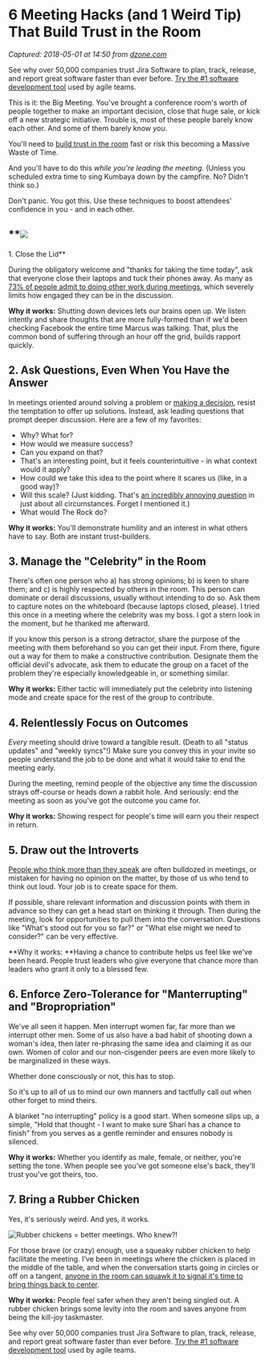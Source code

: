 # 6 Meeting Hacks (and 1 Weird Tip) That Build Trust in the Room

_Captured: 2018-05-01 at 14:50 from [dzone.com](https://dzone.com/articles/6-meeting-hacks-and-1-weird-tip-that-build-trust-i?edition=376227&utm_source=Zone%20Newsletter&utm_medium=email&utm_campaign=agile%202018-05-01)_

See why over 50,000 companies trust Jira Software to plan, track, release, and report great software faster than ever before. [Try the #1 software development tool](https://dzone.com/go?i=281431&u=https%3A%2F%2Fwww.atlassian.com%2Fsoftware%2Fjira%3Futm_source%3Ddzone%26utm_medium%3Ddisplay%26utm_campaign%3Djira_adexp-psa-exp_global-eng_dzone-pre-post-roll-text%26utm_term%3DTry-the-number-one-software-development) used by agile teams.

This is it: the Big Meeting. You've brought a conference room's worth of people together to make an important decision, close that huge sale, or kick off a new strategic initiative. Trouble is, most of these people barely know each other. And some of them barely know _you_.

You'll need to [build trust in the room](https://www.atlassian.com/blog/inside-atlassian/how-emotionally-intelligent-leaders-build-trust) fast or risk this becoming a Massive Waste of Time.

And you'll have to do this _while you're leading the meeting_. (Unless you scheduled extra time to sing Kumbaya down by the campfire. No? Didn't think so.)

Don't panic. You got this. Use these techniques to boost attendees' confidence in you - and in each other.

## **![](https://atlassianblog.wpengine.com/wp-content/uploads/Devices-Do-Not-Share.svg)

1\. Close the Lid**

During the obligatory welcome and "thanks for taking the time today", ask that everyone close their laptops and tuck their phones away. As many as [73% of people admit to doing other work during meetings](https://www.atlassian.com/time-wasting-at-work-infographic?utm_source=inc&utm_medium=social&utm_campaign=meeting-hacks-build-trust), which severely limits how engaged they can be in the discussion.

**Why it works:** Shutting down devices lets our brains open up. We listen intently and share thoughts that are more fully-formed than if we'd been checking Facebook the entire time Marcus was talking. That, plus the common bond of suffering through an hour off the grid, builds rapport quickly.

## **2\. Ask Questions, Even When You Have the Answer**

In meetings oriented around solving a problem or [making a decision](https://www.atlassian.com/team-playbook/plays/daci?utm_source=inc&utm_medium=social&utm_campaign=meeting-hacks-build-trust), resist the temptation to offer up solutions. Instead, ask leading questions that prompt deeper discussion. Here are a few of my favorites:

  * Why? What for?
  * How would we measure success?
  * Can you expand on that?
  * That's an interesting point, but it feels counterintuitive - in what context would it apply?
  * How could we take this idea to the point where it scares us (like, in a good way)?
  * Will this scale? (Just kidding. That's [an incredibly annoying question](https://thecooperreview.com/10-tricks-appear-smart-meetings/) in just about all circumstances. Forget I mentioned it.)
  * What would The Rock do?

**Why it works:** You'll demonstrate humility and an interest in what others have to say. Both are instant trust-builders.

## 3\. Manage the "Celebrity" in the Room

There's often one person who a) has strong opinions; b) is keen to share them; and c) is highly respected by others in the room. This person can dominate or derail discussions, usually without intending to do so. Ask them to capture notes on the whiteboard (because laptops closed, please). I tried this once in a meeting where the celebrity was my boss. I got a stern look in the moment, but he thanked me afterward.

If you know this person is a strong detractor, share the purpose of the meeting with them beforehand so you can get their input. From there, figure out a way for them to make a constructive contribution. Designate them the official devil's advocate, ask them to educate the group on a facet of the problem they're especially knowledgeable in, or something similar.

**Why it works:** Either tactic will immediately put the celebrity into listening mode and create space for the rest of the group to contribute.

## 4\. Relentlessly Focus on Outcomes

_Every_ meeting should drive toward a tangible result. (Death to all "status updates" and "weekly syncs"!) Make sure you convey this in your invite so people understand the job to be done and what it would take to end the meeting early.

During the meeting, remind people of the objective any time the discussion strays off-course or heads down a rabbit hole. And seriously: end the meeting as soon as you've got the outcome you came for.

**Why it works:** Showing respect for people's time will earn you their respect in return.

## 5\. Draw out the Introverts

[People who think more than they speak](https://www.atlassian.com/blog/teamwork/working-with-introverts) are often bulldozed in meetings, or mistaken for having no opinion on the matter, by those of us who tend to think out loud. Your job is to create space for them.

If possible, share relevant information and discussion points with them in advance so they can get a head start on thinking it through. Then during the meeting, look for opportunities to pull them into the conversation. Questions like "What's stood out for you so far?" or "What else might we need to consider?" can be very effective.

**Why it works: **Having a chance to contribute helps us feel like we've been heard. People trust leaders who give everyone that chance more than leaders who grant it only to a blessed few.

## 6\. Enforce Zero-Tolerance for "Manterrupting" and "Bropropriation"

We've all seen it happen. Men interrupt women far, far more than we interrupt other men. Some of us also have a bad habit of shooting down a woman's idea, then later re-phrasing the same idea and claiming it as our own. Women of color and our non-cisgender peers are even more likely to be marginalized in these ways.

Whether done consciously or not, this has to stop.

So it's up to all of us to mind our own manners and tactfully call out when other forget to mind theirs.

A blanket "no interrupting" policy is a good start. When someone slips up, a simple, "Hold that thought - I want to make sure Shari has a chance to finish" from you serves as a gentle reminder and ensures nobody is silenced.

**Why it works:** Whether you identify as male, female, or neither, you're setting the tone. When people see you've got someone else's back, they'll trust you've got theirs, too.

## 7\. Bring a Rubber Chicken

Yes, it's seriously weird. And yes, it works.

![Rubber chickens = better meetings. Who knew?!](https://atlassianblog.wpengine.com/wp-content/uploads/rubberchickens.jpg)

For those brave (or crazy) enough, use a squeaky rubber chicken to help facilitate the meeting. I've been in meetings where the chicken is placed in the middle of the table, and when the conversation starts going in circles or off on a tangent, [anyone in the room can squawk it to signal it's time to bring things back to center](https://www.atlassian.com/blog/inside-atlassian/why-rubber-chickens-make-better-meetings?utm_source=inc&utm_medium=social&utm_campaign=meeting-hacks-build-trust).

**Why it works:** People feel safer when they aren't being singled out. A rubber chicken brings some levity into the room and saves anyone from being the kill-joy taskmaster.

See why over 50,000 companies trust Jira Software to plan, track, release, and report great software faster than ever before. [Try the #1 software development tool](https://dzone.com/go?i=281432&u=https%3A%2F%2Fwww.atlassian.com%2Fsoftware%2Fjira%3Futm_source%3Ddzone%26utm_medium%3Ddisplay%26utm_campaign%3Djira_adexp-psa-exp_global-eng_dzone-pre-post-roll-text%26utm_term%3DTry-the-number-one-software-development) used by agile teams.
